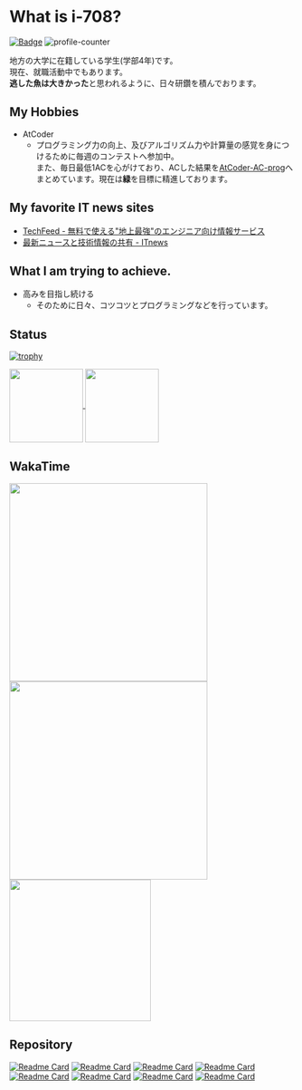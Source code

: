 # What is i-708?

[![Badge](https://cp-logo.vercel.app/atcoder/in708?logo=true)](https://atcoder.jp/users/in708)
![profile-counter](https://komarev.com/ghpvc/?username=i-708&color=grey)

地方の大学に在籍している学生(学部4年)です。  
現在、就職活動中でもあります。  
**逃した魚は大きかった**と思われるように、日々研鑽を積んでおります。

## My Hobbies
* AtCoder
  *  プログラミング力の向上、及びアルゴリズム力や計算量の感覚を身につけるために毎週のコンテストへ参加中。<br>
また、毎日最低1ACを心がけており、ACした結果を[AtCoder-AC-prog](https://github.com/i-708/AtCoder-AC-prog)へまとめています。現在は**緑**を目標に精進しております。

## My favorite IT news sites
* [TechFeed - 無料で使える"地上最強"のエンジニア向け情報サービス](https://techfeed.io/)
* [最新ニュースと技術情報の共有 - ITnews](https://itnews.org/)


## What I am trying to achieve.
* 高みを目指し続ける
  *  そのために日々、コツコツとプログラミングなどを行っています。

## Status

[![trophy](https://github-profile-trophy.vercel.app/?username=i-708&theme=gruvbox&title=Joined2020,Commit,PullRequest,Repositories,Issues)](https://github.com/ryo-ma/github-profile-trophy)

<a href="https://github.com/anuraghazra/convoychat">
  <img align="center" src="https://github-readme-stats.vercel.app/api?username=i-708&show_icons=true&theme=gruvbox", height="130px" />
</a>

<a href="https://github.com/anuraghazra/github-readme-stats">
  <img align="center" src="https://github-readme-stats.vercel.app/api/top-langs/?username=i-708&layout=compact&theme=gruvbox", height="130px"/>
</a>

## WakaTime
<a href="https://wakatime.com">
  <img align="center" src="https://wakatime.com/share/@in708/6add82d2-12b7-45df-8cd3-e5295f2f0e9a.png" height="350px"/>
</a>

<a href="https://wakatime.com">
  <img align="center" src="https://wakatime.com/share/@in708/06419535-cce6-4e53-8988-5d1a7b67dd25.png" height="350px"/>
</a>


<a href="https://github.com/anuraghazra/github-readme-stats">
  <img align="center" src="https://github-readme-stats.vercel.app/api/wakatime?username=in708&layout=compact&theme=gruvbox", height="250px"/>
</a>


## Repository
[![Readme Card](https://github-readme-stats.vercel.app/api/pin/?username=i-708&repo=web-app&theme=gruvbox)](https://github.com/anuraghazra/github-readme-stats)
[![Readme Card](https://github-readme-stats.vercel.app/api/pin/?username=i-708&repo=AtCoder-AC-prog&theme=gruvbox)](https://github.com/anuraghazra/github-readme-stats)
[![Readme Card](https://github-readme-stats.vercel.app/api/pin/?username=i-708&repo=PSO&theme=gruvbox)](https://github.com/anuraghazra/github-readme-stats)
[![Readme Card](https://github-readme-stats.vercel.app/api/pin/?username=i-708&repo=CalcApp&theme=gruvbox)](https://github.com/anuraghazra/github-readme-stats)
[![Readme Card](https://github-readme-stats.vercel.app/api/pin/?username=i-708&repo=Changerapp&theme=gruvbox)](https://github.com/anuraghazra/github-readme-stats)
[![Readme Card](https://github-readme-stats.vercel.app/api/pin/?username=i-708&repo=auto-pusher&theme=gruvbox)](https://github.com/anuraghazra/github-readme-stats)
[![Readme Card](https://github-readme-stats.vercel.app/api/pin/?username=i-708&repo=history-table-creator&theme=gruvbox)](https://github.com/anuraghazra/github-readme-stats)
[![Readme Card](https://github-readme-stats.vercel.app/api/pin/?username=i-708&repo=i-708&theme=gruvbox)](https://github.com/anuraghazra/github-readme-stats)
